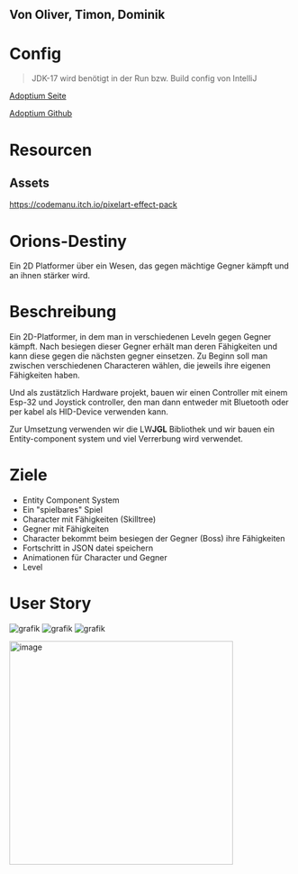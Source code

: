 ## Von Oliver, Timon, Dominik


# Config
>JDK-17 wird benötigt in der Run bzw. Build config von IntelliJ

[Adoptium Seite](https://adoptium.net/de/)

[Adoptium Github](https://github.com/adoptium/temurin17-binaries/releases/tag/jdk-17.0.6%2B10)


# Resourcen

## Assets
https://codemanu.itch.io/pixelart-effect-pack


# Orions-Destiny
Ein 2D Platformer über ein Wesen, das gegen mächtige Gegner kämpft und an ihnen stärker wird.

# Beschreibung 
Ein 2D-Platformer, in dem man in verschiedenen Leveln gegen Gegner kämpft.
Nach besiegen dieser Gegner erhält man deren Fähigkeiten und kann diese gegen die nächsten gegner einsetzen.
Zu Beginn soll man zwischen verschiedenen Characteren wählen, die jeweils ihre eigenen Fähigkeiten haben. 

Und als zustätzlich Hardware projekt, bauen wir einen Controller mit einem Esp-32 und Joystick controller, den man dann entweder mit Bluetooth oder per kabel als HID-Device verwenden kann.

Zur Umsetzung verwenden wir die LW**JGL** Bibliothek und wir bauen ein Entity-component system und viel Verrerbung wird verwendet.


# Ziele 
- Entity Component System
- Ein "spielbares" Spiel 
- Character mit Fähigkeiten (Skilltree)
- Gegner mit Fähigkeiten 
- Character bekommt beim besiegen der Gegner (Boss) ihre Fähigkeiten
- Fortschritt in JSON datei speichern
- Animationen für Character und Gegner
- Level

# User Story
![grafik](https://user-images.githubusercontent.com/79258047/226625825-14e26f06-71fb-47b9-b52e-5d93a0f6364b.png)
![grafik](https://user-images.githubusercontent.com/79258047/226625949-6dcb7c97-48f6-419c-b5b5-af6e246aa880.png)
![grafik](https://user-images.githubusercontent.com/79258047/226626025-03d32ef9-5b78-437b-af2b-747a9015296c.png)



<img width="397" alt="image" src="https://user-images.githubusercontent.com/78213692/225554883-04532fe8-b3bc-4577-be70-a8abc9c4a5a8.png">


